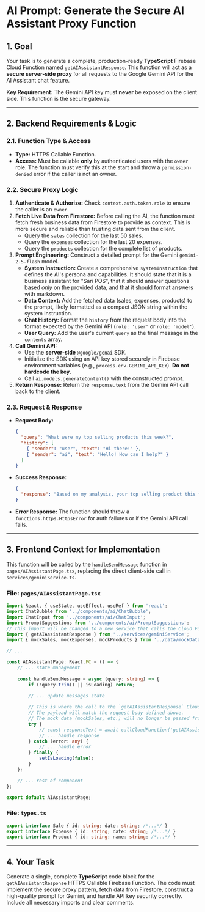 # AI Prompt: Generate the Secure AI Assistant Proxy Function

## 1. Goal

Your task is to generate a complete, production-ready **TypeScript** Firebase Cloud Function named `getAIAssistantResponse`. This function will act as a **secure server-side proxy** for all requests to the Google Gemini API for the AI Assistant chat feature.

**Key Requirement:** The Gemini API key must **never** be exposed on the client side. This function is the secure gateway.

---

## 2. Backend Requirements & Logic

### 2.1. Function Type & Access
-   **Type:** HTTPS Callable Function.
-   **Access:** Must be callable **only** by authenticated users with the `owner` role. The function must verify this at the start and throw a `permission-denied` error if the caller is not an owner.

### 2.2. Secure Proxy Logic
1.  **Authenticate & Authorize:** Check `context.auth.token.role` to ensure the caller is an `owner`.
2.  **Fetch Live Data from Firestore:** Before calling the AI, the function must fetch fresh business data from Firestore to provide as context. This is more secure and reliable than trusting data sent from the client.
    -   Query the `sales` collection for the last 50 sales.
    -   Query the `expenses` collection for the last 20 expenses.
    -   Query the `products` collection for the complete list of products.
3.  **Prompt Engineering:** Construct a detailed prompt for the Gemini `gemini-2.5-flash` model.
    -   **System Instruction:** Create a comprehensive `systemInstruction` that defines the AI's persona and capabilities. It should state that it is a business assistant for "Sari POS", that it should answer questions based *only* on the provided data, and that it should format answers with markdown.
    -   **Data Context:** Add the fetched data (sales, expenses, products) to the prompt, likely formatted as a compact JSON string within the system instruction.
    -   **Chat History:** Format the `history` from the request body into the format expected by the Gemini API (`role: 'user'` or `role: 'model'`).
    -   **User Query:** Add the user's current `query` as the final message in the `contents` array.
4.  **Call Gemini API:**
    -   Use the **server-side** `@google/genai` SDK.
    -   Initialize the SDK using an API key stored securely in Firebase environment variables (e.g., `process.env.GEMINI_API_KEY`). **Do not hardcode the key.**
    -   Call `ai.models.generateContent()` with the constructed prompt.
5.  **Return Response:** Return the `response.text` from the Gemini API call back to the client.

### 2.3. Request & Response
-   **Request Body:**
    ```json
    {
      "query": "What were my top selling products this week?",
      "history": [
        { "sender": "user", "text": "Hi there!" },
        { "sender": "ai", "text": "Hello! How can I help?" }
      ]
    }
    ```
-   **Success Response:**
    ```json
    {
      "response": "Based on my analysis, your top selling product this week was **Fried Chicken**."
    }
    ```
-   **Error Response:** The function should throw a `functions.https.HttpsError` for auth failures or if the Gemini API call fails.

---

## 3. Frontend Context for Implementation

This function will be called by the `handleSendMessage` function in `pages/AIAssistantPage.tsx`, replacing the direct client-side call in `services/geminiService.ts`.

### File: `pages/AIAssistantPage.tsx`
```typescript
import React, { useState, useEffect, useRef } from 'react';
import ChatBubble from '../components/ai/ChatBubble';
import ChatInput from '../components/ai/ChatInput';
import PromptSuggestions from '../components/ai/PromptSuggestions';
// This import will be changed to a new service that calls the Cloud Function
import { getAIAssistantResponse } from '../services/geminiService'; 
import { mockSales, mockExpenses, mockProducts } from '../data/mockData';

// ...

const AIAssistantPage: React.FC = () => {
    // ... state management
    
    const handleSendMessage = async (query: string) => {
        if (!query.trim() || isLoading) return;

        // ... update messages state
        
        // This is where the call to the `getAIAssistantResponse` Cloud Function will be made.
        // The payload will match the request body defined above.
        // The mock data (mockSales, etc.) will no longer be passed from the client.
        try {
            // const responseText = await callCloudFunction('getAIAssistantResponse', { query, history: historyForAI });
            // ... handle response
        } catch (error: any) {
            // ... handle error
        } finally {
            setIsLoading(false);
        }
    };

    // ... rest of component
};

export default AIAssistantPage;
```

### File: `types.ts`
```typescript
export interface Sale { id: string; date: string; /*...*/ }
export interface Expense { id: string; date: string; /*...*/ }
export interface Product { id: string; name: string; /*...*/ }
```

---

## 4. Your Task

Generate a single, complete **TypeScript** code block for the `getAIAssistantResponse` HTTPS Callable Firebase Function. The code must implement the secure proxy pattern, fetch data from Firestore, construct a high-quality prompt for Gemini, and handle API key security correctly. Include all necessary imports and clear comments.